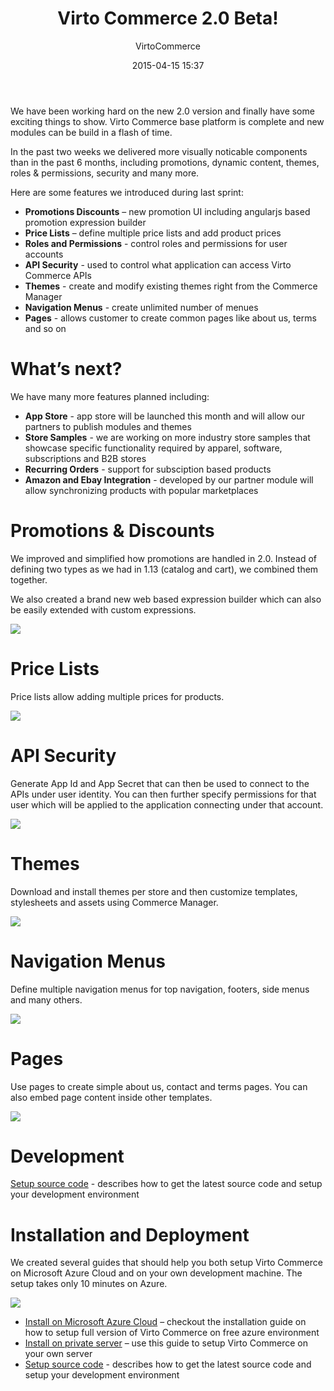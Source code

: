 ﻿---
author: VirtoCommerce
category: release
date: 2015-04-15 15:37
excerpt: We have been working hard on the new 2.0 version and finally have some exciting things to show.
permalink: blog/virtocommerce-2-0-beta
tags: [20, azure, beta, deployment, ecommerce, features, installation, microsoft-cloud, themes]
title: "Virto Commerce 2.0 Beta!"
---
We have been working hard on the new 2.0 version and finally have some exciting things to show. Virto Commerce base platform is complete and new modules can be build in a flash of time.

In the past two weeks we delivered more visually noticable components than in the past 6 months, including promotions, dynamic content, themes, roles &amp; permissions, security and many more.

Here are some features we introduced during last sprint:

* **Promotions Discounts** – new promotion UI including angularjs based promotion expression builder
* **Price Lists** – define multiple price lists and add product prices
* **Roles and Permissions** - control roles and permissions for user accounts
* **API Security** - used to control what application can access Virto Commerce APIs
* **Themes** - create and modify existing themes right from the Commerce Manager
* **Navigation Menus** - create unlimited number of menues
* **Pages** - allows customer to create common pages like about us, terms and so on

# What’s next?

We have many more features planned including:

* **App Store** - app store will be launched this month and will allow our partners to publish modules and themes
* **Store Samples** - we are working on more industry store samples that showcase specific functionality required by apparel, software, subscriptions and B2B stores
* **Recurring Orders** - support for subsciption based products
* **Amazon and Ebay Integration** - developed by our partner module will allow synchronizing products with popular marketplaces

# Promotions &amp; Discounts

We improved and simplified how promotions are handled in 2.0. Instead of defining two types as we had in 1.13 (catalog and cart), we combined them together.

We also created a brand new web based expression builder which can also be easily extended with custom expressions.

![](assets/images/blog/1429081222_full.png)

# Price Lists

Price lists allow adding multiple prices for products.

![](assets/images/blog/1429081797_full.png)

# API Security

Generate App Id and App Secret that can then be used to connect to the APIs under user identity. You can then further specify permissions for that user which will be applied to the application connecting under that account.

![](assets/images/blog/1429081520_full.png)

# Themes

Download and install themes per store and then customize templates, stylesheets and assets using Commerce Manager.

![](assets/images/blog/1429084380_full.png)

# Navigation Menus

Define multiple navigation menus for top navigation, footers, side menus and many others.

![](assets/images/blog/1429084476_full.png)

# Pages

Use pages to create simple about us, contact and terms pages. You can also embed page content inside other templates.

![](assets/images/blog/1429084558_full.png)

# Development

[Setup source code](http://docs.virtocommerce.com/display/vc2devguide/Source+Code+Getting+Started) - describes how to get the latest source code and setup your development environment

# Installation and Deployment

We created several guides that should help you both setup Virto Commerce on Microsoft Azure Cloud and on your own development machine. The setup takes only 10 minutes on Azure.

![](assets/images/blog/image2015-4-6-174141.png)

* [Install on Microsoft Azure Cloud](http://docs.virtocommerce.com/display/vc2devguide/Deploy+from+GitHub+to+Microsoft+Cloud+Azure) – checkout the installation guide on how to setup full version of Virto Commerce on free azure environment
* [Install on private server](http://docs.virtocommerce.com/display/vc2devguide/Deploy+web+applications+to+dedicated+server) – use this guide to setup Virto Commerce on your own server
* [Setup source code](http://docs.virtocommerce.com/display/vc2devguide/Source+Code+Getting+Started) - describes how to get the latest source code and setup your development environment